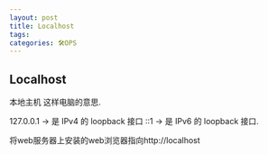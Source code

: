 ```yaml
---
layout: post
title: Localhost
tags: 
categories: 🛠OPS
---
```


## Localhost


本地主机 这样电脑的意思.

127.0.0.1  → 是 IPv4 的 loopback 接口
::1        → 是 IPv6 的 loopback 接口.



将web服务器上安装的web浏览器指向http://localhost


